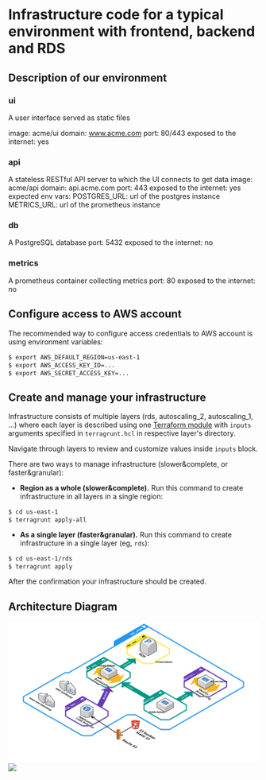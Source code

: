 # Infrastructure code for a typical environment with frontend, backend and RDS
## Description of our environment
### ui

A user interface served as static files

image: acme/ui
domain: www.acme.com
port: 80/443
exposed to the internet: yes

### api

A stateless RESTful API server to which the UI connects to get data
image: acme/api
domain: api.acme.com
port: 443
exposed to the internet: yes
expected env vars:
POSTGRES_URL: url of the postgres instance
METRICS_URL: url of the prometheus instance

### db

A PostgreSQL database
port: 5432
exposed to the internet: no

### metrics
A prometheus container collecting metrics
port: 80
exposed to the internet: no

## Configure access to AWS account

The recommended way to configure access credentials to AWS account is using environment variables:

```
$ export AWS_DEFAULT_REGION=us-east-1
$ export AWS_ACCESS_KEY_ID=...
$ export AWS_SECRET_ACCESS_KEY=...
```


## Create and manage your infrastructure

Infrastructure consists of multiple layers (rds, autoscaling_2, autoscaling_1, ...) where each layer is described using one [Terraform module](https://www.terraform.io/docs/configuration/modules.html) with `inputs` arguments specified in `terragrunt.hcl` in respective layer's directory.

Navigate through layers to review and customize values inside `inputs` block.

There are two ways to manage infrastructure (slower&complete, or faster&granular):
- **Region as a whole (slower&complete).** Run this command to create infrastructure in all layers in a single region:

```
$ cd us-east-1
$ terragrunt apply-all
```

- **As a single layer (faster&granular).** Run this command to create infrastructure in a single layer (eg, `rds`):

```
$ cd us-east-1/rds
$ terragrunt apply
```

After the confirmation your infrastructure should be created.

## Architecture Diagram

![Alt text](architecture_diagram.svg)
<img src="./controllers_brief.svg"> 
  